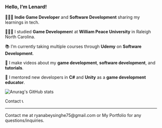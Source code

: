 ### Hello, I’m Lenard!

👨🏾‍💻 **Indie Game Developer** and **Software Development** sharing my learnings in tech.

👨🏾‍🎓 I studied **Game Developmen**t at **William Peace University** in Raleigh North Carolina. 

📚 I’m currently taking multiple courses through **Udemy** on **Software Development**.

🎨 I make videos about my **game development**, **software development**, and **tutorials**.

🏫 I mentored new developers in **C#** and **Unity** as a **game development educator**.

  ![Anurag's GitHub stats](https://github-readme-stats.vercel.app/api?username=lsclarke&show_icons=true&theme=neon)

Contact 📞
<hr>
Contact me at ryanabeysinghe75@gmail.com or My Portfolio for any questions/inquiries.
